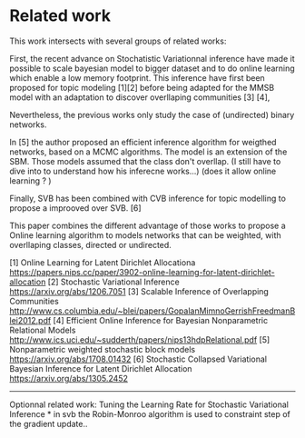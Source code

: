 
# Related work


This work intersects with several groups of related works:

First, the recent advance on Stochatistic Variationnal inference have made it possible to scale bayesian model to bigger dataset and to do online learning which enable a low memory footprint. This inference have first been proposed for topic modeling [1][2] before being adapted for the MMSB model with an adaptation to discover overllaping communities [3] [4],

Nevertheless, the previous works only study the case of (undirected) binary networks.

In [5] the author proposed an efficient inference algorithm for weigthed networks, based on a MCMC algorithms. The model is an extension of the SBM. Those models assumed that the class don't overllap. (I still have to dive into to understand how his inferecne works...) (does it allow online learning ? )

Finally, SVB has been combined with CVB inference for topic modelling to propose a improoved over SVB. [6]

This paper combines the different advantage of those works to propose a Online learning algorithm to models networks that can be weighted, with overllaping classes, directed or undirected.

[1] Online Learning for Latent Dirichlet Allocationa https://papers.nips.cc/paper/3902-online-learning-for-latent-dirichlet-allocation
[2] Stochastic Variational Inference https://arxiv.org/abs/1206.7051
[3] Scalable Inference of Overlapping Communities http://www.cs.columbia.edu/~blei/papers/GopalanMimnoGerrishFreedmanBlei2012.pdf
[4] Efficient Online Inference for Bayesian Nonparametric Relational Models  http://www.ics.uci.edu/~sudderth/papers/nips13hdpRelational.pdf
[5] Nonparametric weighted stochastic block models  https://arxiv.org/abs/1708.01432
[6] Stochastic Collapsed Variational Bayesian Inference for Latent Dirichlet Allocation  https://arxiv.org/abs/1305.2452


----
Optionnal related work:
Tuning the Learning Rate for Stochastic Variational Inference
    * in svb the Robin-Monroo algorithm is used to constraint step of the gradient update..
